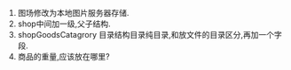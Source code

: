 1. 图场修改为本地图片服务器存储.
2. shop中间加一级,父子结构.
3. shopGoodsCatagrory 目录结构目录纯目录,和放文件的目录区分,再加一个字段.
4. 商品的重量,应该放在哪里?  
